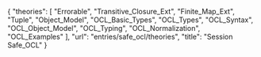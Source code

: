 {
    "theories": [
        "Errorable",
        "Transitive_Closure_Ext",
        "Finite_Map_Ext",
        "Tuple",
        "Object_Model",
        "OCL_Basic_Types",
        "OCL_Types",
        "OCL_Syntax",
        "OCL_Object_Model",
        "OCL_Typing",
        "OCL_Normalization",
        "OCL_Examples"
    ],
    "url": "entries/safe_ocl/theories",
    "title": "Session Safe_OCL"
}